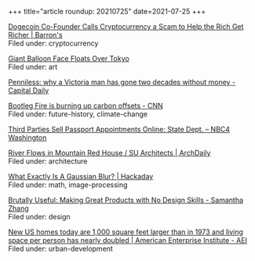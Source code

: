 +++
title="article roundup: 20210725"
date=2021-07-25
+++

[Dogecoin Co-Founder Calls Cryptocurrency a Scam to Help the Rich Get Richer | Barron's](https://www.barrons.com/articles/jackson-palmer-dogecoin-51626359113?mod=hp_LEADSUPP_2)  
Filed under: cryptocurrency

[Giant Balloon Face Floats Over Tokyo](https://hyperallergic.com/663886/giant-balloon-face-floats-over-tokyo/)  
Filed under: art

[Penniless: why a Victoria man has gone two decades without money - Capital Daily](https://www.capitaldaily.ca/news/penniless-two-decades-without-money?ICID=ref_fark)  

[Bootleg Fire is burning up carbon offsets - CNN](https://www.cnn.com/2021/07/22/weather/bootleg-oregon-fire-carbon-offsets/index.html)  
Filed under: future-history, climate-change

[Third Parties Sell Passport Appointments Online: State Dept. – NBC4 Washington](https://www.nbcwashington.com/news/consumer/third-parties-sell-passport-appointments-online-state-dept/2739466/)  

[River Flows in Mountain Red House / SU Architects | ArchDaily](https://www.archdaily.com/965399/river-flows-in-mountain-red-house-su-architects)  
Filed under: architecture

[What Exactly Is A Gaussian Blur? | Hackaday](https://hackaday.com/2021/07/21/what-exactly-is-a-gaussian-blur/)  
Filed under: math, image-processing

[Brutally Useful: Making Great Products with No Design Skills - Samantha Zhang](https://samanthaz.me/writing/brutally-useful-making-great-products-with-no-design-skills)  
Filed under: design

[New US homes today are 1,000 square feet larger than in 1973 and living space per person has nearly doubled | American Enterprise Institute - AEI](https://www.aei.org/carpe-diem/new-us-homes-today-are-1000-square-feet-larger-than-in-1973-and-living-space-per-person-has-nearly-doubled/)  
Filed under: urban-development

